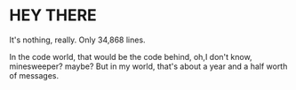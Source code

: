 # HEY THERE
It's nothing, really.  Only 34,868 lines. 

 In the code world, that would be the code behind, oh,I don't know, minesweeper? maybe? But in my world, that's about a year and a half worth of messages.
